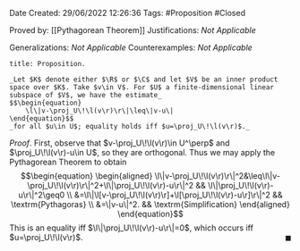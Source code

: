 <div class="topSpace"></div>

Date Created: 29/06/2022 12:26:36
Tags: #Proposition #Closed

Proved by: [[Pythagorean Theorem]]
Justifications: _Not Applicable_

Generalizations: _Not Applicable_
Counterexamples: _Not Applicable_

``` ad-Proposition
title: Proposition.

_Let $K$ denote either $\R$ or $\C$ and let $V$ be an inner product space over $K$. Take $v\in V$. For $U$ a finite-dimensional linear subspace of $V$, we have the estimate_
$$\begin{equation}
    \l\|v-\proj_U\!\l(v\r)\r\|\leq\|v-u\|
\end{equation}$$
_for all $u\in U$; equality holds iff $u=\proj_U\!\l(v\r)$._

```

_Proof_. First, observe that $v-\proj_U\!\l(v\r)\in U^\perp$ and $\proj_U\!\l(v\r)-u\in U$, so they are orthogonal. Thus we may apply the Pythagorean Theorem to obtain
$$\begin{equation}
    \begin{aligned}
        \l\|v-\proj_U\!\l(v\r)\r\|^2&\leq\l\|v-\proj_U\!\l(v\r)\r\|^2+\l\|\proj_U\!\l(v\r)-u\r\|^2 && \l\|\proj_U\!\l(v\r)-u\r\|^2\geq0 \\
        &=\l\|\l[v-\proj_U\!\l(v\r)\r]+\l[\proj_U\!\l(v\r)-u\r]\r\|^2 && \textrm{Pythagoras} \\
        &=\|v-u\|^2. && \textrm{Simplification}
    \end{aligned}
\end{equation}$$
This is an equality iff $\l\|\proj_U\!\l(v\r)-u\r\|=0$, which occurs iff $u=\proj_U\!\l(v\r)$.<span style="float:right;">$\blacksquare$</span>
